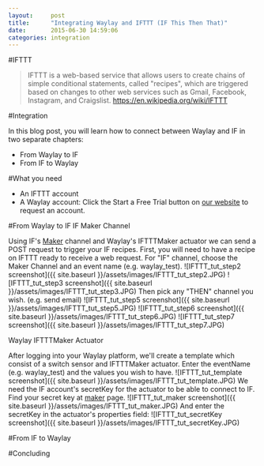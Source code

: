 ```yaml
---
layout:     post
title:      "Integrating Waylay and IFTTT (IF This Then That)"
date:       2015-06-30 14:59:06
categories: integration
---
```

#IFTTT
> IFTTT is a web-based service that allows users to create chains of simple conditional statements, called "recipes", which are triggered based on changes to other web services such as Gmail, Facebook, Instagram, and Craigslist. https://en.wikipedia.org/wiki/IFTTT

#Integration

In this blog post, you will learn how to connect between Waylay and IF in two separate chapters:
* From Waylay to IF
* From IF to Waylay

#What you need

* An IFTTT account
* A Waylay account: Click the Start a Free Trial button on [our website][waylayio] to request an account.

#From Waylay to IF
IF Maker Channel

Using IF's [Maker] channel and Waylay's IFTTTMaker actuator we can send a POST request to trigger your IF recipes.
First, you will need to have a recipe on IFTTT ready to receive a web request.
For "IF" channel, choose the Maker Channel and an event name (e.g. waylay_test).
![IFTTT_tut_step2 screenshot]({{ site.baseurl }}/assets/images/IFTTT_tut_step2.JPG)
![IFTTT_tut_step3 screenshot]({{ site.baseurl }}/assets/images/IFTTT_tut_step3.JPG)
Then pick any "THEN" channel you wish. (e.g. send email)
![IFTTT_tut_step5 screenshot]({{ site.baseurl }}/assets/images/IFTTT_tut_step5.JPG)
![IFTTT_tut_step6 screenshot]({{ site.baseurl }}/assets/images/IFTTT_tut_step6.JPG)
![IFTTT_tut_step7 screenshot]({{ site.baseurl }}/assets/images/IFTTT_tut_step7.JPG)

Waylay IFTTTMaker Actuator

After logging into your Waylay platform, we'll create a template which consist of a switch sensor and IFTTTMaker actuator.
Enter the eventName (e.g. waylay_test) and the values you wish to have.
![IFTTT_tut_template screenshot]({{ site.baseurl }}/assets/images/IFTTT_tut_template.JPG)
We need the IF account's secretKey for the actuator to be able to connect to IF. Find your secret key at [maker] page.
![IFTTT_tut_maker screenshot]({{ site.baseurl }}/assets/images/IFTTT_tut_maker.JPG)
And enter the secretKey in the actuator's properties field:
![IFTTT_tut_secretKey screenshot]({{ site.baseurl }}/assets/images/IFTTT_tut_secretKey.JPG)

#From IF to Waylay

#Concluding

[waylayio]:       https://www.waylay.io/
[waylaydocs]:     https://docs.waylay.io/
[maker]:          https://ifttt.com/maker
